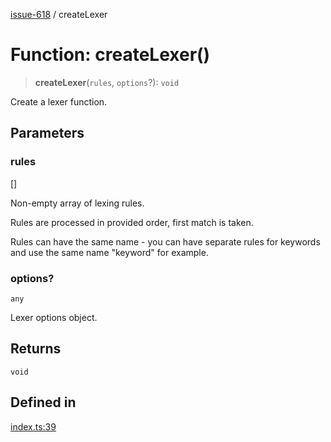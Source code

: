 [issue-618](../README.md) / createLexer

# Function: createLexer()

> **createLexer**(`rules`, `options`?): `void`

Create a lexer function.

## Parameters

### rules

[]

Non-empty array of lexing rules.

Rules are processed in provided order, first match is taken.

Rules can have the same name - you can have separate rules
for keywords and use the same name "keyword" for example.

### options?

`any`

Lexer options object.

## Returns

`void`

## Defined in

[index.ts:39](https://github.com/typedoc2md/typedoc-plugin-markdown-scratchpad/blob/37abf6f9d26fb821ff0897bfc3be9c0e3fb48352/issues/618/src/index.ts#L39)
